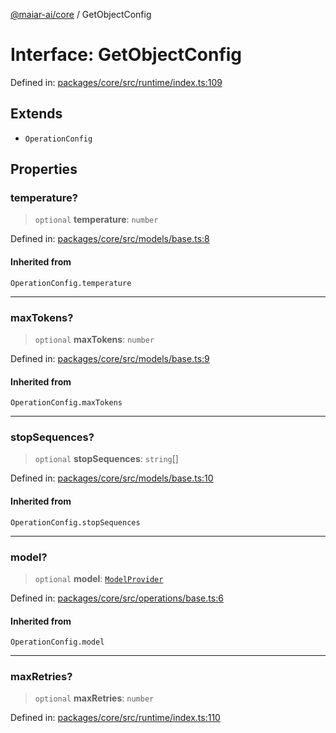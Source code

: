[@maiar-ai/core](../index.md) / GetObjectConfig

# Interface: GetObjectConfig

Defined in: [packages/core/src/runtime/index.ts:109](https://github.com/UraniumCorporation/maiar-ai/blob/main/packages/core/src/runtime/index.ts#L109)

## Extends

- `OperationConfig`

## Properties

### temperature?

> `optional` **temperature**: `number`

Defined in: [packages/core/src/models/base.ts:8](https://github.com/UraniumCorporation/maiar-ai/blob/main/packages/core/src/models/base.ts#L8)

#### Inherited from

`OperationConfig.temperature`

***

### maxTokens?

> `optional` **maxTokens**: `number`

Defined in: [packages/core/src/models/base.ts:9](https://github.com/UraniumCorporation/maiar-ai/blob/main/packages/core/src/models/base.ts#L9)

#### Inherited from

`OperationConfig.maxTokens`

***

### stopSequences?

> `optional` **stopSequences**: `string`[]

Defined in: [packages/core/src/models/base.ts:10](https://github.com/UraniumCorporation/maiar-ai/blob/main/packages/core/src/models/base.ts#L10)

#### Inherited from

`OperationConfig.stopSequences`

***

### model?

> `optional` **model**: [`ModelProvider`](ModelProvider.md)

Defined in: [packages/core/src/operations/base.ts:6](https://github.com/UraniumCorporation/maiar-ai/blob/main/packages/core/src/operations/base.ts#L6)

#### Inherited from

`OperationConfig.model`

***

### maxRetries?

> `optional` **maxRetries**: `number`

Defined in: [packages/core/src/runtime/index.ts:110](https://github.com/UraniumCorporation/maiar-ai/blob/main/packages/core/src/runtime/index.ts#L110)
